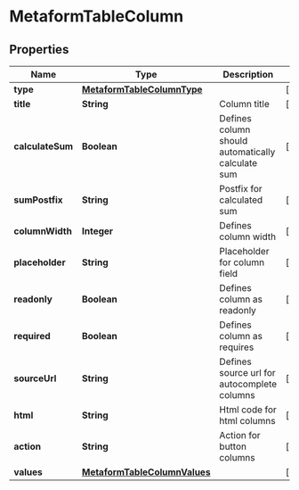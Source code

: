 
# MetaformTableColumn

## Properties
Name | Type | Description | Notes
------------ | ------------- | ------------- | -------------
**type** | [**MetaformTableColumnType**](MetaformTableColumnType.md) |  |  [optional]
**title** | **String** | Column title |  [optional]
**calculateSum** | **Boolean** | Defines column should automatically calculate sum |  [optional]
**sumPostfix** | **String** | Postfix for calculated sum |  [optional]
**columnWidth** | **Integer** | Defines column width |  [optional]
**placeholder** | **String** | Placeholder for column field |  [optional]
**readonly** | **Boolean** | Defines column as readonly |  [optional]
**required** | **Boolean** | Defines column as requires |  [optional]
**sourceUrl** | **String** | Defines source url for autocomplete columns |  [optional]
**html** | **String** | Html code for html columns |  [optional]
**action** | **String** | Action for button columns |  [optional]
**values** | [**MetaformTableColumnValues**](MetaformTableColumnValues.md) |  |  [optional]



